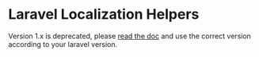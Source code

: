 Laravel Localization Helpers
============================

Version 1.x is deprecated, please [read the doc](https://github.com/potsky/laravel-localization-helpers) and use the correct version according to your laravel version.